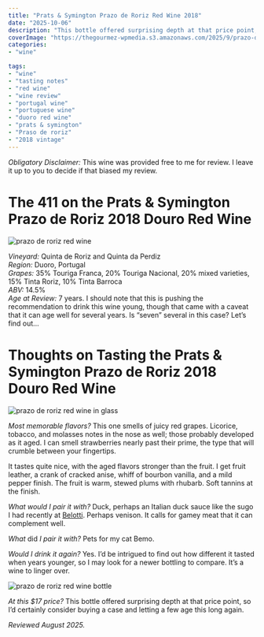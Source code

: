 ```yaml
---
title: "Prats & Symington Prazo de Roriz Red Wine 2018"
date: "2025-10-06"
description: "This bottle offered surprising depth at that price point, so I’d certainly consider it worth buying a case and letting a few age this long."
coverImage: "https://thegourmez-wpmedia.s3.amazonaws.com/2025/9/prazo-de-roriz+(3).jpg"
categories:
- "wine"

tags:
- "wine"
- "tasting notes"
- "red wine"
- "wine review"
- "portugal wine"
- "portuguese wine"
- "duoro red wine"
- "prats & symington"
- "Praso de roriz"
- "2018 vintage"
---
```


*Obligatory Disclaimer:* This wine was provided free to me for review. I leave it up to you to decide if that biased my review.

# The 411 on the Prats & Symington Prazo de Roriz 2018 Douro Red Wine

![prazo de roriz red wine](https://thegourmez-wpmedia.s3.amazonaws.com/2025/9/prazo-de-roriz+(3).jpg)

*Vineyard:* Quinta de Roriz and Quinta da Perdiz\
*Region:* Duoro, Portugal\
*Grapes:* 35% Touriga Franca, 20% Touriga Nacional, 20% mixed varieties, 15% Tinta Roriz, 10% Tinta Barroca\
*ABV:* 14.5%\
*Age at Review:* 7 years. I should note that this is pushing the recommendation to drink this wine young, though that came with a caveat that it can age well for several years. Is “seven” several in this case? Let’s find out…

# Thoughts on Tasting the Prats & Symington Prazo de Roriz 2018 Douro Red Wine

![prazo de roriz red wine in glass](https://thegourmez-wpmedia.s3.amazonaws.com/2025/9/prazo-de-roriz+(4).jpg)

*Most memorable flavors?* This one smells of juicy red grapes. Licorice, tobacco, and molasses notes in the nose as well; those probably developed as it aged. I can smell strawberries nearly past their prime, the type that will crumble between your fingertips.

It tastes quite nice, with the aged flavors stronger than the fruit. I get fruit leather, a crank of cracked anise, whiff of bourbon vanilla, and a mild pepper finish. The fruit is warm, stewed plums with rhubarb. Soft tannins at the finish.

*What would I pair it with?* Duck, perhaps an Italian duck sauce like the sugo I had recently at [Belotti](https://thegourmez.com/blog/2025-08-25-belotti/). Perhaps venison. It calls for gamey meat that it can complement well.

*What* did *I pair it with?* Pets for my cat Bemo.

*Would I drink it again?* Yes. I’d be intrigued to find out how different it tasted when years younger, so I may look for a newer bottling to compare. It’s a wine to linger over.

![prazo de roriz red wine bottle](https://thegourmez-wpmedia.s3.amazonaws.com/2025/9/prazo-de-roriz+(2).jpg)

*At this \$17 price?* This bottle offered surprising depth at that price point, so I’d certainly consider buying a case and letting a few age this long again.

*Reviewed August 2025.*
